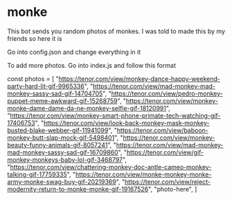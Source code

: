 # monke
This bot sends you random photos of monkes. I was told to made this by my friends so here it is

Go into config.json and change everything in it


To add more photos. Go into index.js and follow this format 

const photos = [
    "https://tenor.com/view/monkey-dance-happy-weekend-party-hard-lit-gif-9965336",
    "https://tenor.com/view/mad-monkey-mad-monkey-sassy-sad-gif-14704705",
    "https://tenor.com/view/pedro-monkey-puppet-meme-awkward-gif-15268759",
    "https://tenor.com/view/monkey-monke-dame-dame-da-ne-monkey-selfie-gif-18120991",
    "https://tenor.com/view/monkey-smart-phone-primate-tech-watching-gif-17406753",
    "https://tenor.com/view/look-back-monkey-mask-monkey-busted-blake-webber-gif-11941099",
    "https://tenor.com/view/baboon-monkey-butt-slap-mock-gif-5498401",
    "https://tenor.com/view/monkey-beauty-funny-animals-gif-8057241",
    "https://tenor.com/view/mad-monkey-mad-monkey-sassy-sad-gif-16709860",
    "https://tenor.com/view/gif-monkey-monkeys-baby-lol-gif-3468797",
    "https://tenor.com/view/chattering-monkey-doc-antle-cameo-monkey-talking-gif-17759335",
    "https://tenor.com/view/monke-monkey-monke-army-monke-swag-buy-gif-20219369",
    "https://tenor.com/view/reject-modernity-return-to-monke-monke-gif-19167526",
    "photo-here",
]
